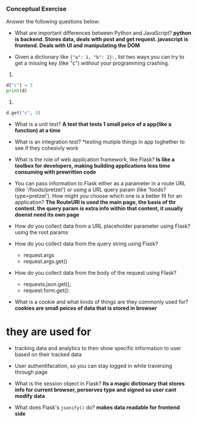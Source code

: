 ### Conceptual Exercise

Answer the following questions below:

- What are important differences between Python and JavaScript?
**python is backend. Stores data, deals with post and get request.  javascript is frontend. Deals with UI and manipulating the DOM**

- Given a dictionary like ``{"a": 1, "b": 2}``: , list two ways you
  can try to get a missing key (like "c") *without* your programming
  crashing.
1.  
```python
d["c"] = 3  
print(d) 
```

1.  
```python
d.get("c", 3)
```




- What is a unit test?
**A test that tests 1 small peice of a app(like a function) at a time**

- What is an integration test?
*testing mutiple things in app toghether to see if they cohesivly work

- What is the role of web application framework, like Flask?
**Is like a toolbox for developers, making building applications less time consuming with prewritten code**

- You can pass information to Flask either as a parameter in a route URL
  (like '/foods/pretzel') or using a URL query param (like
  'foods?type=pretzel'). How might you choose which one is a better fit
  for an application?
**The RouteURl is used the main page, the basis of thr content. the query param is extra info within that content, it usually doenst need its own page**

- How do you collect data from a URL placeholder parameter using Flask?
using the root params

- How do you collect data from the query string using Flask?
  - request.args
  - request.args.get()

- How do you collect data from the body of the request using Flask?
  * requests.json.get();
  * request.form.get():

- What is a cookie and what kinds of things are they commonly used for?
**cookies are small peices of data that is stored in browser**
# they are used for 
- tracking data and analytics to then show specific information to user based on their tracked data
- User authentifacation, so you can stay logged in while traversing through page
- What is the session object in Flask?
**Its a magic dictionary that stores info for current browser, perserves type and signed so user cant modify data**

- What does Flask's `jsonify()` do?
**makes data readable for frontend side**
